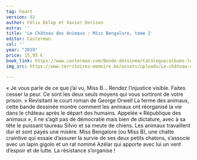 ```yaml
---
tag: heart
version: 91
author: Félix Delep et Xavier Dorison
extra: ''
title: 'Le Château des Animaux : Miss Bengalore, tome 1'
editor: Casterman
col: ''
year: "2019"
price: 15,95 €
book_link: https://www.casterman.com/Bande-dessinee/Catalogue/albums-le-chateau-des-animaux/le-chateau-des-animaux-1-miss-bengalore1
img_src: https://www.territoires-memoire.be/assets/uploads/Le-château-des-animaux.jpg

---
```

« Je vous parle de ce que j’ai vu, Miss B… Rendez l’injustice visible. Faites cesser la peur. Ce sont les deux seuls moyens qui vous sortiront de votre prison. » Revisitant le court roman de George Orwell La ferme des animaux, cette bande dessinée montre comment les animaux ont réorganisé la vie dans le château après le départ des humains. Appelée « République des animaux », il ne s’agit pas de démocratie mais bien de dictature, avec à sa tête le puissant taureau Silvio et sa meute de chiens. Les animaux travaillent dur et sont payés une misère. Miss Bengalore (ou Miss B), une chatte craintive qui essaie d’assurer la survie de ses deux petits chatons, s’associe avec un lapin gigolo et un rat nommé Azélar qui apporte avec lui un vent d’espoir et de lutte. La résistance s’organise&nbsp;!